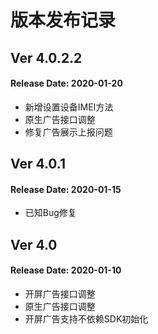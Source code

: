 # 版本发布记录

## Ver 4.0.2.2
#### Release Date: 2020-01-20
*  新增设置设备IMEI方法
* 原生广告接口调整
* 修复广告展示上报问题

## Ver 4.0.1
#### Release Date: 2020-01-15
* 已知Bug修复

## Ver 4.0
#### Release Date: 2020-01-10
* 开屏广告接口调整
* 原生广告接口调整
* 开屏广告支持不依赖SDK初始化
